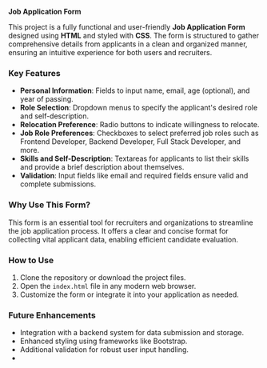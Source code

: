 **Job Application Form**  

This project is a fully functional and user-friendly **Job Application Form** designed using **HTML** and styled with **CSS**. The form is structured to gather comprehensive details from applicants in a clean and organized manner, ensuring an intuitive experience for both users and recruiters.  

### **Key Features**  
- **Personal Information**: Fields to input name, email, age (optional), and year of passing.  
- **Role Selection**: Dropdown menus to specify the applicant's desired role and self-description.  
- **Relocation Preference**: Radio buttons to indicate willingness to relocate.  
- **Job Role Preferences**: Checkboxes to select preferred job roles such as Frontend Developer, Backend Developer, Full Stack Developer, and more.  
- **Skills and Self-Description**: Textareas for applicants to list their skills and provide a brief description about themselves.  
- **Validation**: Input fields like email and required fields ensure valid and complete submissions.  

### **Why Use This Form?**  
This form is an essential tool for recruiters and organizations to streamline the job application process. It offers a clear and concise format for collecting vital applicant data, enabling efficient candidate evaluation.  

### **How to Use**  
1. Clone the repository or download the project files.  
2. Open the `index.html` file in any modern web browser.  
3. Customize the form or integrate it into your application as needed.  

### **Future Enhancements**  
- Integration with a backend system for data submission and storage.  
- Enhanced styling using frameworks like Bootstrap.  
- Additional validation for robust user input handling.
- 
